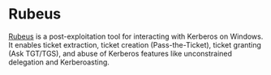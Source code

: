 # Rubeus

[Rubeus](https://github.com/GhostPack/Rubeus) is a post-exploitation tool for interacting with Kerberos on Windows. It enables ticket extraction, ticket creation (Pass-the-Ticket), ticket granting (Ask TGT/TGS), and abuse of Kerberos features like unconstrained delegation and Kerberoasting.
